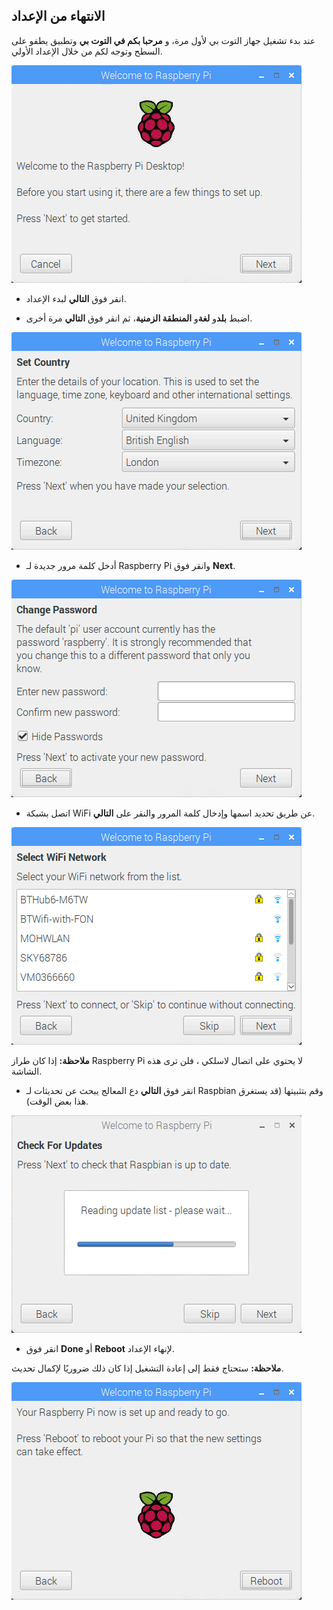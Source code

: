 ## الانتهاء من الإعداد

عند بدء تشغيل جهاز التوت بي لأول مرة، و **مرحبا بكم في التوت بي** وتطبيق يطفو على السطح وتوجه لكم من خلال الإعداد الأولي.

![معالج pi](images/piwiz.gif)

+ انقر فوق **التالي** لبدء الإعداد.

+ اضبط **بلد**و **لغة**و **المنطقة الزمنية**، ثم انقر فوق **التالي** مرة أخرى.

![pi wizard البلد](images/piwiz2.PNG)

+ أدخل كلمة مرور جديدة لـ Raspberry Pi وانقر فوق **Next**.

![كلمة السر المعالج باي](images/piwiz3.PNG)

+ اتصل بشبكة WiFi عن طريق تحديد اسمها وإدخال كلمة المرور والنقر على **التالي**.

![واي فاي المعالج](images/piwiz4.PNG)

**ملاحظة:** إذا كان طراز Raspberry Pi لا يحتوي على اتصال لاسلكي ، فلن ترى هذه الشاشة.

+ انقر فوق **التالي** دع المعالج يبحث عن تحديثات لـ Raspbian وقم بتثبيتها (قد يستغرق هذا بعض الوقت).

![معالج pi تحديث](images/piwiz6.PNG)

+ انقر فوق **Done** أو **Reboot** لإنهاء الإعداد.

**ملاحظة:** ستحتاج فقط إلى إعادة التشغيل إذا كان ذلك ضروريًا لإكمال تحديث.

![معالج pi كاملة](images/piwiz7.PNG)